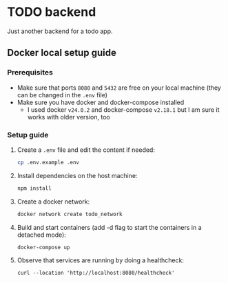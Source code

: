 # TODO backend
Just another backend for a todo app.

## Docker local setup guide

### Prerequisites

- Make sure that ports `8080` and `5432` are free on your local machine (they can be changed in the `.env` file)
- Make sure you have docker and docker-compose installed
   - I used docker `v24.0.2` and docker-compose `v2.18.1` but I am sure it works with older version, too

### Setup guide
1. Create a `.env` file and edit the content if needed:
    ```bash
    cp .env.example .env
    ```
2. Install dependencies on the host machine:
   ```bash
   npm install
   ```
3. Create a docker network:
    ```bash
   docker network create todo_network
    ```
4. Build and start containers (add -d flag to start the containers in a detached mode):
    ```bash
    docker-compose up
    ```
5. Observe that services are running by doing a healthcheck:
    ```
    curl --location 'http://localhost:8080/healthcheck'
    ```
